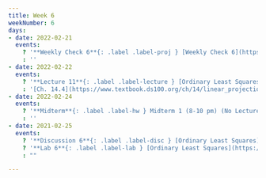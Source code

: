 ```yaml
---
title: Week 6
weekNumber: 6
days:
- date: 2022-02-21
  events:
    ? '**Weekly Check 6**{: .label .label-proj } [Weekly Check 6](https://forms.gle/7YojMSXvaxgRnE1s8) (due Feb 28)'
    : ''
- date: 2022-02-22
  events:
    ? '**Lecture 11**{: .label .label-lecture } [Ordinary Least Squares (Multiple Linear Regression)](lecture/lec11)'
    : '[Ch. 14.4](https://www.textbook.ds100.org/ch/14/linear_projection.html), [18.1](https://www.textbook.ds100.org/ch/18/mult_model.html)'
- date: 2022-02-24
  events:
    ? '**Midterm**{: .label .label-hw } Midterm 1 (8-10 pm) (No Lecture)'
    : ''
- date: 2021-02-25
  events:
    ? '**Discussion 6**{: .label .label-disc } [Ordinary Least Squares](https://drive.google.com/file/d/141Ydoj96YrHZXCqVAmbYlz90o_vjoAu2/view?usp=sharing) ([solutions](https://drive.google.com/file/d/1q0Oa4jm3z87ggwzajYMl7lK3i4u1JBzQ/view?usp=sharing)) ([recording](https://youtube.com/playlist?list=PLQCcNQgUcDfpZ8LjL_ae-d0llAsv3PedY))'
    ? '**Lab 6**{: .label .label-lab } [Ordinary Least Squares](https://data100.datahub.berkeley.edu/hub/user-redirect/git-pull?repo=https%3A%2F%2Fgithub.com%2FDS-100%2Fsp22&branch=main&urlpath=lab%2Ftree%2Fsp22%2Flab%2Flab06%2Flab06.ipynb) (due Mar 1)'
    : ""

---
```

